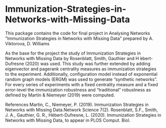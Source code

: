 # Immunization-Strategies-in-Networks-with-Missing-Data
This package contains the code for final project in Analysing Networks "Immunization Strategies in Networks with Missing Data" prepared by A. Viktorova, D. Williams

As the base for the project the study of Immunization Strategies in Networks with Missing Data by Rosenblatt, Smith, Gauthier and H ́ebert-Dufresne (2020) was used. This study was further extended by adding eigenvector and pagerank centrality measures as immunization strategies to the experiment. Additionally, configuration model instead of exponential random graph models (ERGM) was used to generate “synthetic networks”. For every series of experiments with a fixed centrality measure and a fixed error-level the immunization robustness and “traditional” robustness as defined by Martin & Niemeyer (2019) were computed.


References
Martin, C., Niemeyer, P. (2019). Immunization Strategies in Networks with Missing Data.Network Science 7(2).
Rosenblatt, S.F., Smith, J. A., Gauthier, G. R., Hébert-Dufresne, L. (2020). Immunization Strategies in Networks with Missing Data, to appear in PLOS Comput. Biol.
